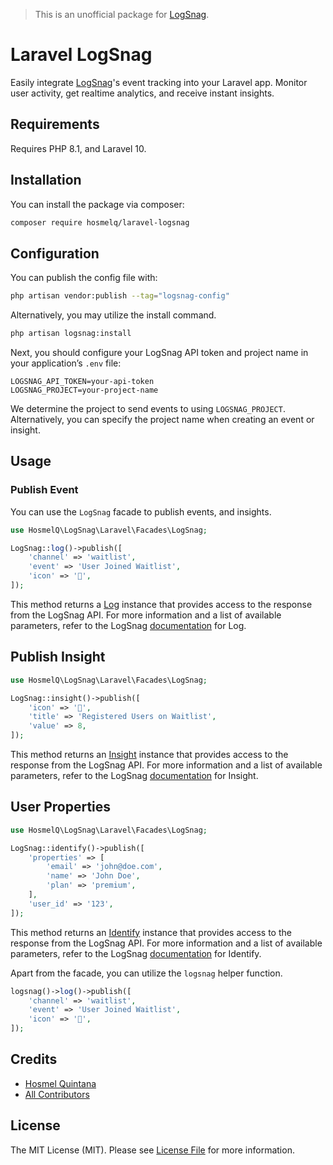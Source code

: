 > This is an unofficial package for [LogSnag](https://logsnag.com).

# Laravel LogSnag

Easily integrate [LogSnag](https://logsnag.com)'s event tracking into your Laravel app. Monitor user activity, 
get realtime analytics, and receive instant insights.

## Requirements

Requires PHP 8.1, and Laravel 10.

## Installation

You can install the package via composer:

```sh
composer require hosmelq/laravel-logsnag
```

## Configuration

You can publish the config file with:

```sh
php artisan vendor:publish --tag="logsnag-config"
```

Alternatively, you may utilize the install command.

```sh
php artisan logsnag:install
```

Next, you should configure your LogSnag API token and project name in your application’s `.env` file:

```dosini
LOGSNAG_API_TOKEN=your-api-token
LOGSNAG_PROJECT=your-project-name
```

We determine the project to send events to using `LOGSNAG_PROJECT`. Alternatively, you can specify
the project name when creating an event or insight.

## Usage

### Publish Event

You can use the `LogSnag` facade to publish events,  and insights.

```php
use HosmelQ\LogSnag\Laravel\Facades\LogSnag;

LogSnag::log()->publish([
    'channel' => 'waitlist',
    'event' => 'User Joined Waitlist',
    'icon' => '🎉',
]);
```

This method returns a [Log](src/Responses/Log.php) instance that provides access to the response 
from the LogSnag API. For more information and a list of available parameters, refer to the LogSnag
[documentation](https://docs.logsnag.com/endpoints/log) for Log.

## Publish Insight

```php
use HosmelQ\LogSnag\Laravel\Facades\LogSnag;

LogSnag::insight()->publish([
    'icon' => '🎉',
    'title' => 'Registered Users on Waitlist',
    'value' => 8,
]);
```

This method returns an [Insight](src/Responses/Log.php) instance that provides access to the response
from the LogSnag API. For more information and a list of available parameters, refer to the LogSnag
[documentation](https://docs.logsnag.com/endpoints/insight) for Insight.

## User Properties

```php
use HosmelQ\LogSnag\Laravel\Facades\LogSnag;

LogSnag::identify()->publish([
    'properties' => [
        'email' => 'john@doe.com',
        'name' => 'John Doe',
        'plan' => 'premium',
    ],
    'user_id' => '123',
]);
```

This method returns an [Identify](src/Responses/Identify.php) instance that provides access to the response
from the LogSnag API. For more information and a list of available parameters, refer to the LogSnag
[documentation](https://docs.logsnag.com/endpoints/identify) for Identify.

Apart from the facade, you can utilize the `logsnag` helper function.

```php
logsnag()->log()->publish([
    'channel' => 'waitlist',
    'event' => 'User Joined Waitlist',
    'icon' => '🎉',
]);
```

## Credits

- [Hosmel Quintana](https://github.com/hosmelq)
- [All Contributors](../../contributors)

## License

The MIT License (MIT). Please see [License File](LICENSE) for more information.
